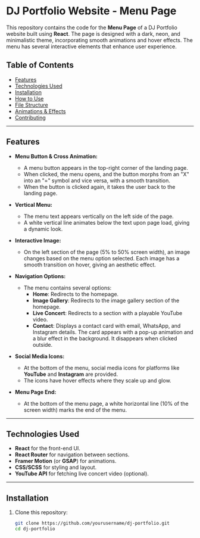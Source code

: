 # DJ Portfolio Website - Menu Page

This repository contains the code for the **Menu Page** of a DJ Portfolio website built using **React**. The page is designed with a dark, neon, and minimalistic theme, incorporating smooth animations and hover effects. The menu has several interactive elements that enhance user experience.

## Table of Contents

- [Features](#features)
- [Technologies Used](#technologies-used)
- [Installation](#installation)
- [How to Use](#how-to-use)
- [File Structure](#file-structure)
- [Animations & Effects](#animations--effects)
- [Contributing](#contributing)

---

## Features

- **Menu Button & Cross Animation:**
  - A menu button appears in the top-right corner of the landing page.
  - When clicked, the menu opens, and the button morphs from an "X" into an "=" symbol and vice versa, with a smooth transition.
  - When the button is clicked again, it takes the user back to the landing page.

- **Vertical Menu:**
  - The menu text appears vertically on the left side of the page.
  - A white vertical line animates below the text upon page load, giving a dynamic look.

- **Interactive Image:**
  - On the left section of the page (5% to 50% screen width), an image changes based on the menu option selected. Each image has a smooth transition on hover, giving an aesthetic effect.
  
- **Navigation Options:**
  - The menu contains several options:
    - **Home**: Redirects to the homepage.
    - **Image Gallery**: Redirects to the image gallery section of the homepage.
    - **Live Concert**: Redirects to a section with a playable YouTube video.
    - **Contact**: Displays a contact card with email, WhatsApp, and Instagram details. The card appears with a pop-up animation and a blur effect in the background. It disappears when clicked outside.
  
- **Social Media Icons:**
  - At the bottom of the menu, social media icons for platforms like **YouTube** and **Instagram** are provided.
  - The icons have hover effects where they scale up and glow.

- **Menu Page End:**
  - At the bottom of the menu page, a white horizontal line (10% of the screen width) marks the end of the menu.

---

## Technologies Used

- **React** for the front-end UI.
- **React Router** for navigation between sections.
- **Framer Motion** (or **GSAP**) for animations.
- **CSS/SCSS** for styling and layout.
- **YouTube API** for fetching live concert video (optional).

---

## Installation

1. Clone this repository:

   ```bash
   git clone https://github.com/yourusername/dj-portfolio.git
   cd dj-portfolio
